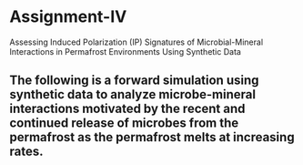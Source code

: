 # Assignment-IV
Assessing Induced Polarization (IP) Signatures of Microbial-Mineral Interactions in Permafrost Environments Using Synthetic Data
## The following is a forward simulation using synthetic data to analyze microbe-mineral interactions motivated by the recent and continued release of microbes from the permafrost as the permafrost melts at increasing rates. ##
